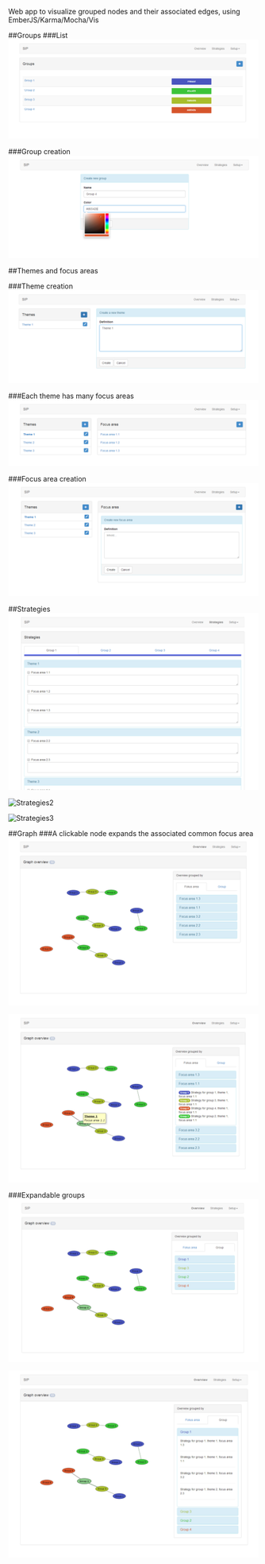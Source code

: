 Web app to visualize grouped nodes and their associated edges, using EmberJS/Karma/Mocha/Vis

##Groups
###List
![List](https://raw.githubusercontent.com/mawiza/SIP-Ember/master-2/img/screenshots/group-list.png)

###Group creation
![Create](https://raw.githubusercontent.com/mawiza/SIP-Ember/master-2/img/screenshots/create-group.png)

##Themes and focus areas

###Theme creation
![Create](https://raw.githubusercontent.com/mawiza/SIP-Ember/master-2/img/screenshots/create-theme.png)

###Each theme has many focus areas
![List](https://raw.githubusercontent.com/mawiza/SIP-Ember/master-2/img/screenshots/themes-focusareas-list.png)

###Focus area creation
![Create](https://raw.githubusercontent.com/mawiza/SIP-Ember/master-2/img/screenshots/create-focusarea.png)

##Strategies
![Strategies1](https://raw.githubusercontent.com/mawiza/SIP-Ember/master-2/img/screenshots/strategies-1.png)

![Strategies2](https://raw.githubusercontent.com/mawiza/SIP-Ember/master-2/img/screenshots/astrategies-2.png)

![Strategies3](https://raw.githubusercontent.com/mawiza/SIP-Ember/master-2/img/screenshots/astrategies-3.png)

##Graph
###A clickable node expands the associated common focus area
![Graph1](https://raw.githubusercontent.com/mawiza/SIP-Ember/master-2/img/screenshots/graph-1.png)

![Graph2](https://raw.githubusercontent.com/mawiza/SIP-Ember/master-2/img/screenshots/graph-2.png)

###Expandable groups
![Graph3](https://raw.githubusercontent.com/mawiza/SIP-Ember/master-2/img/screenshots/graph-3.png)

![Graph4](https://raw.githubusercontent.com/mawiza/SIP-Ember/master-2/img/screenshots/graph-4.png)